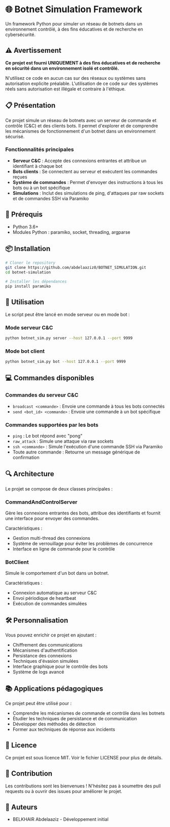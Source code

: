 # 🌐 Botnet Simulation Framework

Un framework Python pour simuler un réseau de botnets dans un environnement contrôlé, à des fins éducatives et de recherche en cybersécurité.

## ⚠️ Avertissement

**Ce projet est fourni UNIQUEMENT à des fins éducatives et de recherche en sécurité dans un environnement isolé et contrôlé.**

N'utilisez ce code en aucun cas sur des réseaux ou systèmes sans autorisation explicite préalable. L'utilisation de ce code sur des systèmes réels sans autorisation est illégale et contraire à l'éthique.

## 📋 Présentation

Ce projet simule un réseau de botnets avec un serveur de commande et contrôle (C&C) et des clients bots. Il permet d'explorer et de comprendre les mécanismes de fonctionnement d'un botnet dans un environnement sécurisé.

### Fonctionnalités principales

- **Serveur C&C** : Accepte des connexions entrantes et attribue un identifiant à chaque bot
- **Bots clients** : Se connectent au serveur et exécutent les commandes reçues
- **Système de commandes** : Permet d'envoyer des instructions à tous les bots ou à un bot spécifique
- **Simulations** : Inclut des simulations de ping, d'attaques par raw sockets et de commandes SSH via Paramiko

## 🔧 Prérequis

- Python 3.6+
- Modules Python : paramiko, socket, threading, argparse

## 📦 Installation

```bash
# Cloner le repository
git clone https://github.com/abdelaaziz0/BOTNET_SIMULATION.git
cd botnet-simulation

# Installer les dépendances
pip install paramiko
```

## 🚀 Utilisation

Le script peut être lancé en mode serveur ou en mode bot :

### Mode serveur C&C

```bash
python botnet_sim.py server --host 127.0.0.1 --port 9999
```

### Mode bot client

```bash
python botnet_sim.py bot --host 127.0.0.1 --port 9999
```

## 💻 Commandes disponibles

### Commandes du serveur C&C

- `broadcast <commande>` : Envoie une commande à tous les bots connectés
- `send <bot_id> <commande>` : Envoie une commande à un bot spécifique

### Commandes supportées par les bots

- `ping` : Le bot répond avec "pong"
- `raw_attack` : Simule une attaque via raw sockets
- `ssh <commande>` : Simule l'exécution d'une commande SSH via Paramiko
- Toute autre commande : Retourne un message générique de confirmation

## 🔍 Architecture

Le projet se compose de deux classes principales :

### CommandAndControlServer

Gère les connexions entrantes des bots, attribue des identifiants et fournit une interface pour envoyer des commandes.

Caractéristiques :
- Gestion multi-thread des connexions
- Système de verrouillage pour éviter les problèmes de concurrence
- Interface en ligne de commande pour le contrôle

### BotClient

Simule le comportement d'un bot dans un botnet.

Caractéristiques :
- Connexion automatique au serveur C&C
- Envoi périodique de heartbeat
- Exécution de commandes simulées

## 🛠️ Personnalisation

Vous pouvez enrichir ce projet en ajoutant :

- Chiffrement des communications
- Mécanismes d'authentification
- Persistance des connexions
- Techniques d'évasion simulées
- Interface graphique pour le contrôle des bots
- Système de logs avancé

## 📚 Applications pédagogiques

Ce projet peut être utilisé pour :

- Comprendre les mécanismes de commande et contrôle dans les botnets
- Étudier les techniques de persistance et de communication
- Développer des méthodes de détection
- Former aux techniques de réponse aux incidents

## 📄 Licence

Ce projet est sous licence MIT. Voir le fichier LICENSE pour plus de détails.

## 🤝 Contribution

Les contributions sont les bienvenues ! N'hésitez pas à soumettre des pull requests ou à ouvrir des issues pour améliorer le projet.

## 📝 Auteurs

- BELKHAIR Abdelaaziz - Développement initial
